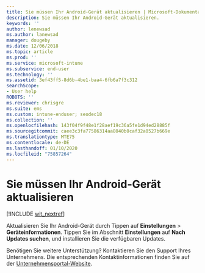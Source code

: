 ```yaml
---
title: Sie müssen Ihr Android-Gerät aktualisieren | Microsoft-Dokumentation
description: Sie müssen Ihr Android-Gerät aktualisieren.
keywords: ''
author: lenewsad
ms.author: lanewsad
manager: dougeby
ms.date: 12/06/2018
ms.topic: article
ms.prod: ''
ms.service: microsoft-intune
ms.subservice: end-user
ms.technology: ''
ms.assetid: 3ef43ff5-8d6b-4be1-baa4-6fb6a7f3c312
searchScope:
- User help
ROBOTS: ''
ms.reviewer: chrisgre
ms.suite: ems
ms.custom: intune-enduser; seodec18
ms.collection: ''
ms.openlocfilehash: 143f04f9f48e1f28aef19c36a5fe1d94ed28885f
ms.sourcegitcommit: caee3c3fa77586314aa8040b0caf32a0527b669e
ms.translationtype: MTE75
ms.contentlocale: de-DE
ms.lasthandoff: 01/10/2020
ms.locfileid: "75857264"
---
```

# <a name="you-need-to-update-your-android-device"></a>Sie müssen Ihr Android-Gerät aktualisieren

[!INCLUDE [wit_nextref](includes/end-user-os-update-guidance.md)]

Aktualisieren Sie Ihr Android-Gerät durch Tippen auf **Einstellungen** > **Geräteinformationen**. Tippen Sie im Abschnitt __Einstellungen__ auf __Nach Updates suchen__, und installieren Sie die verfügbaren Updates.

Benötigen Sie weitere Unterstützung? Kontaktieren Sie den Support Ihres Unternehmens. Die entsprechenden Kontaktinformationen finden Sie auf der [Unternehmensportal-Website](https://go.microsoft.com/fwlink/?linkid=2010980).
